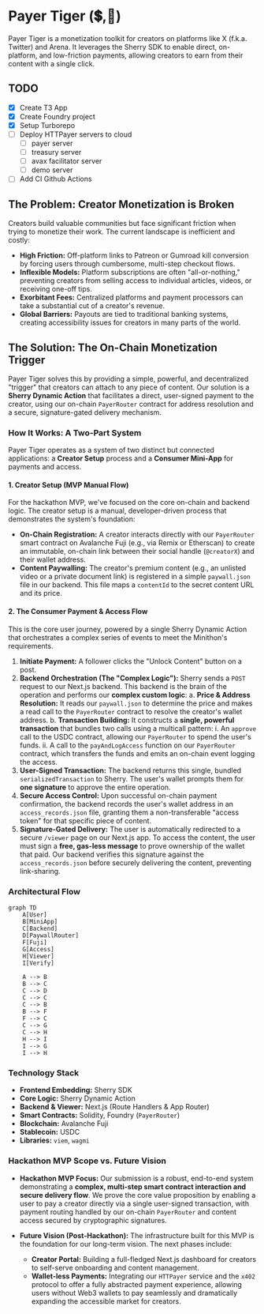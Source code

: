 # Payer Tiger (💲,🐅)

Payer Tiger is a monetization toolkit for creators on platforms like X (f.k.a.
Twitter) and Arena. It leverages the Sherry SDK to enable direct, on-platform,
and low-friction payments, allowing creators to earn from their content with a
single click.

## TODO

- [x] Create T3 App
- [x] Create Foundry project
- [x] Setup Turborepo
- [ ] Deploy HTTPayer servers to cloud
  - [ ] payer server
  - [ ] treasury server
  - [ ] avax facilitator server
  - [ ] demo server
- [ ] Add CI Github Actions

## The Problem: Creator Monetization is Broken

Creators build valuable communities but face significant friction when trying to
monetize their work. The current landscape is inefficient and costly:

- **High Friction:** Off-platform links to Patreon or Gumroad kill conversion by
  forcing users through cumbersome, multi-step checkout flows.
- **Inflexible Models:** Platform subscriptions are often "all-or-nothing,"
  preventing creators from selling access to individual articles, videos, or
  receiving one-off tips.
- **Exorbitant Fees:** Centralized platforms and payment processors can take a
  substantial cut of a creator's revenue.
- **Global Barriers:** Payouts are tied to traditional banking systems, creating
  accessibility issues for creators in many parts of the world.

## The Solution: The On-Chain Monetization Trigger

Payer Tiger solves this by providing a simple, powerful, and decentralized
"trigger" that creators can attach to any piece of content. Our solution is a
**Sherry Dynamic Action** that facilitates a direct, user-signed payment to the
creator, using our on-chain `PayerRouter` contract for address resolution and a
secure, signature-gated delivery mechanism.

### How It Works: A Two-Part System

Payer Tiger operates as a system of two distinct but connected applications: a
**Creator Setup** process and a **Consumer Mini-App** for payments and access.

#### 1. Creator Setup (MVP Manual Flow)

For the hackathon MVP, we've focused on the core on-chain and backend logic. The
creator setup is a manual, developer-driven process that demonstrates the
system's foundation:

- **On-Chain Registration:** A creator interacts directly with our `PayerRouter`
  smart contract on Avalanche Fuji (e.g., via Remix or Etherscan) to create an
  immutable, on-chain link between their social handle (`@creatorX`) and their
  wallet address.
- **Content Paywalling:** The creator's premium content (e.g., an unlisted video
  or a private document link) is registered in a simple `paywall.json` file in
  our backend. This file maps a `contentId` to the secret content URL and its
  price.

#### 2. The Consumer Payment & Access Flow

This is the core user journey, powered by a single Sherry Dynamic Action that
orchestrates a complex series of events to meet the Minithon's requirements.

1. **Initiate Payment:** A follower clicks the "Unlock Content" button on a
   post.
2. **Backend Orchestration (The "Complex Logic"):** Sherry sends a `POST`
   request to our Next.js backend. This backend is the brain of the operation
   and performs our **complex custom logic**: a. **Price & Address Resolution:**
   It reads our `paywall.json` to determine the price and makes a read call to
   the `PayerRouter` contract to resolve the creator's wallet address. b.
   **Transaction Building:** It constructs a **single, powerful transaction**
   that bundles two calls using a multicall pattern: i. An `approve` call to the
   USDC contract, allowing our `PayerRouter` to spend the user's funds. ii. A
   call to the `payAndLogAccess` function on our `PayerRouter` contract, which
   transfers the funds and emits an on-chain event logging the access.
3. **User-Signed Transaction:** The backend returns this single, bundled
   `serializedTransaction` to Sherry. The user's wallet prompts them for **one
   signature** to approve the entire operation.
4. **Secure Access Control:** Upon successful on-chain payment confirmation, the
   backend records the user's wallet address in an `access_records.json` file,
   granting them a non-transferable "access token" for that specific piece of
   content.
5. **Signature-Gated Delivery:** The user is automatically redirected to a
   secure `/viewer` page on our Next.js app. To access the content, the user
   must sign a **free, gas-less message** to prove ownership of the wallet that
   paid. Our backend verifies this signature against the `access_records.json`
   before securely delivering the content, preventing link-sharing.

### Architectural Flow

```mermaid
graph TD
    A[User]
    B[MiniApp]
    C[Backend]
    D[PaywallRouter]
    F[Fuji]
    G[Access]
    H[Viewer]
    I[Verify]

    A --> B
    B --> C
    C --> D
    C --> C
    C --> B
    B --> F
    F --> C
    C --> G
    C --> H
    H --> I
    I --> G
    I --> H
```

### Technology Stack

- **Frontend Embedding:** Sherry SDK
- **Core Logic:** Sherry Dynamic Action
- **Backend & Viewer:** Next.js (Route Handlers & App Router)
- **Smart Contracts:** Solidity, Foundry (`PayerRouter`)
- **Blockchain:** Avalanche Fuji
- **Stablecoin:** USDC
- **Libraries:** `viem`, `wagmi`

### Hackathon MVP Scope vs. Future Vision

- **Hackathon MVP Focus:** Our submission is a robust, end-to-end system
  demonstrating a **complex, multi-step smart contract interaction and secure
  delivery flow**. We prove the core value proposition by enabling a user to pay
  a creator directly via a single user-signed transaction, with payment routing
  handled by our on-chain `PayerRouter` and content access secured by
  cryptographic signatures.

- **Future Vision (Post-Hackathon):** The infrastructure built for this MVP is
  the foundation for our long-term vision. The next phases include:
  - **Creator Portal:** Building a full-fledged Next.js dashboard for creators
    to self-serve onboarding and content management.
  - **Wallet-less Payments:** Integrating our `HTTPayer` service and the `x402`
    protocol to offer a fully abstracted payment experience, allowing users
    without Web3 wallets to pay seamlessly and dramatically expanding the
    accessible market for creators.

